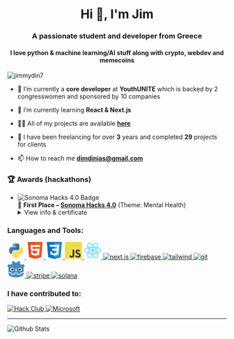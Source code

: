 <h1 align="center">Hi 👋, I'm Jim</h1>
<h3 align="center">A passionate student and developer from Greece</h3>
<h4 align="center">I love python & machine learning/AI stuff along with crypto, webdev and memecoins</h4>
<img src="https://komarev.com/ghpvc/?username=jimmydin7&label=Views&color=1a5fb4&style=flat" alt="jimmydin7" />

- 🔭 I’m currently a **core developer** at **YouthUNITE** which is backed by 2 congresswomen and sponsored by 10 companies
 
- 🌱 I’m currently learning **React & Next.js**
- 👨‍💻 All of my projects are available [**here**](https://github.com/jimmydin7?tab=repositories)
- 🚀 I have been freelancing for over **3** years and completed **29** projects for clients
- 📫 How to reach me **dimdinias@gmail.com**

<h3 align="left">🏆 Awards (hackathons)</h3>



<ul>
  <li>
    <img src="https://img.shields.io/badge/1st%20Place-Sonoma%20Hacks%204.0-blueviolet?style=flat-square&logo=hackclub" alt="Sonoma Hacks 4.0 Badge" />
    <br />
    🥇 <strong>First Place – <a href="https://sonomahacks.com" target="_blank">Sonoma Hacks 4.0</a></strong> (Theme: Mental Health)<br />
    <details>
  <summary>View info & certificate</summary>
  Built <a href="https://dropboard.pythonanywhere.com" target="_blank"><strong>RememberMe</strong></a> (AI powered app that lets users chat with dead loved ones by describing their personality and memories)
  

  <img src="https://hc-cdn.hel1.your-objectstorage.com/s/v3/3538d811cf90d225d20d3cf04a20888af760520b_of_appreciation__3_-1.png" alt="Certificate" width="500"/>

</details>
  </li>
</ul>




<h3 align="left">Languages and Tools:</h3>
<p align="left">
  <a href="https://www.python.org" target="_blank" rel="noreferrer">
    <img src="https://raw.githubusercontent.com/devicons/devicon/master/icons/python/python-original.svg" alt="python" width="40" height="40"/>
  </a>
  <a href="https://www.w3schools.com/html/" target="_blank" rel="noreferrer">
    <img src="https://raw.githubusercontent.com/devicons/devicon/master/icons/html5/html5-original.svg" alt="html5" width="40" height="40"/>
  </a>
  <a href="https://www.w3schools.com/css/" target="_blank" rel="noreferrer">
    <img src="https://raw.githubusercontent.com/devicons/devicon/master/icons/css3/css3-original.svg" alt="css3" width="40" height="40"/>
  </a>
  <a href="https://developer.mozilla.org/en-US/docs/Web/JavaScript" target="_blank" rel="noreferrer">
    <img src="https://raw.githubusercontent.com/devicons/devicon/master/icons/javascript/javascript-original.svg" alt="javascript" width="40" height="40"/>
  </a>
  <a href="https://reactjs.org/" target="_blank" rel="noreferrer">
    <img src="https://raw.githubusercontent.com/devicons/devicon/master/icons/react/react-original.svg" alt="react" width="40" height="40"/>
  </a>
  <a href="https://nextjs.org/" target="_blank" rel="noreferrer">
    <img src="https://cdn.worldvectorlogo.com/logos/nextjs-2.svg" alt="next.js" width="40" height="40"/>
  </a>
  <a href="https://firebase.google.com/" target="_blank" rel="noreferrer">
    <img src="https://www.vectorlogo.zone/logos/firebase/firebase-icon.svg" alt="firebase" width="40" height="40"/>
  </a>
  <a href="https://tailwindcss.com/" target="_blank" rel="noreferrer">
    <img src="https://www.vectorlogo.zone/logos/tailwindcss/tailwindcss-icon.svg" alt="tailwind" width="40" height="40"/>
  </a>
  <a href="https://git-scm.com/" target="_blank" rel="noreferrer">
    <img src="https://www.vectorlogo.zone/logos/git-scm/git-scm-icon.svg" alt="git" width="40" height="40"/>
  </a>
  <a href="https://godotengine.org/" target="_blank" rel="noreferrer">
    <img src="https://raw.githubusercontent.com/devicons/devicon/master/icons/godot/godot-original.svg" alt="godot" width="40" height="40"/>
  </a>
  <a href="https://stripe.com" target="_blank" rel="noreferrer">
  <img src="https://cdn.jsdelivr.net/gh/simple-icons/simple-icons/icons/stripe.svg" alt="stripe" width="40" height="40"/>
</a>
<a href="https://solana.com/" target="_blank" rel="noreferrer">
  <img src="https://tse3.mm.bing.net/th/id/OIP.1ucMKxxcb9VqXNSu7kCrlQHaHa?pid=Api&P=0&w=300&h=300" alt="solana" width="40" height="40"/>
</a>


</p>
<h3 align="left">I have contributed to:</h3>
<a href="https://hackclub.com/">
  <img src="https://assets.hackclub.com/icon-rounded.png" alt="Hack Club" height="50"/>
</a>

<a href="https://www.microsoft.com/">
  <img src="https://upload.wikimedia.org/wikipedia/commons/4/44/Microsoft_logo.svg" alt="Microsoft" height="50"/>
</a>

---

![Github Stats](https://github-readme-stats.vercel.app/api?username=jimmydin7&show_icons=true&count_private=true&hide=prs&hide_rank=true)
